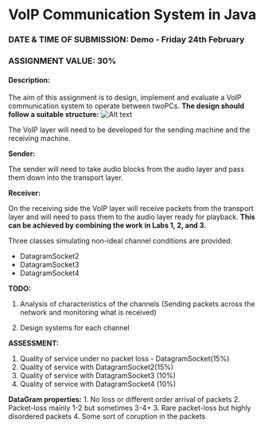 # VoIP Communication System in Java

### DATE & TIME OF SUBMISSION: Demo - Friday 24th February
### ASSIGNMENT VALUE: 30%

#### Description:
The aim of this assignment is to design, implement and evaluate a VoIP communication system to operate between twoPCs.
**The design should follow a suitable structure:**
![Alt text](https://s30.postimg.org/bove8vdrl/Capture.png)

The VoIP layer will need to be developed for the sending machine and the receiving machine.

**Sender:**

The sender will need to take audio blocks from the audio layer and pass them down into the transport layer.

**Receiver:**

On the receiving side the VoIP layer will receive packets from the transport layer and will need to pass
them to the audio layer ready for playback. 
**This can be achieved by combining the work in Labs 1, 2, and 3.**

Three classes simulating non-ideal channel conditions are provided:
- DatagramSocket2
- DatagramSocket3
- DatagramSocket4

**TODO:**

1. Analysis of characteristics of the channels (Sending packets across the network and monitoring what is received)

2. Design systems for each channel

**ASSESSMENT:**

1. Quality of service under no packet loss - DatagramSocket(15%)
2. Quality of service with DatagramSocket2(15%)
3. Quality of service with DatagramSocket3 (10%)
4. Quality of service with DatagramSocket4 (10%)

**DataGram properties:**
    1. No loss or different order arrival of packets
    2. Packet-loss mainly 1-2 but sometimes 3-4+
    3. Rare packet-loss but highly disordered packets
    4. Some sort of coruption in the packets 

